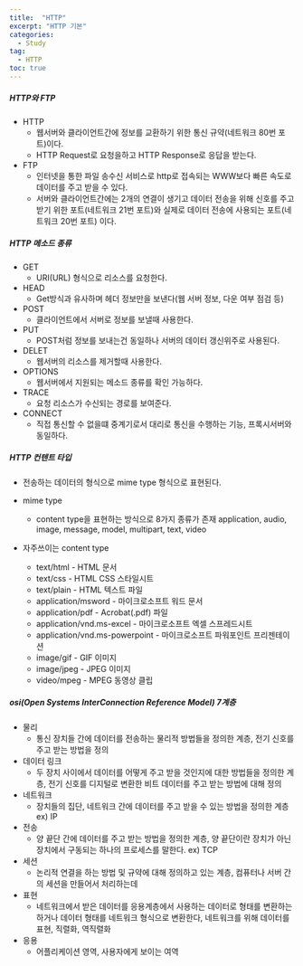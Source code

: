 ```yaml
---
title:  "HTTP"
excerpt: "HTTP 기본"
categories:
  - Study
tag:
  - HTTP
toc: true
---
```


##### HTTP와 FTP

- HTTP 
  - 웹서버와 클라이언트간에 정보를 교환하기 위한 통신 규약(네트워크 80번 포트)이다.
  - HTTP Request로 요청을하고 HTTP Response로 응답을 받는다.
- FTP 
  - 인터넷을 통한 파일 송수신 서비스로 http로 접속되는 WWW보다 빠른 속도로 데이터를 주고 받을 수 있다.
  - 서버와 클라이언트간에는 2개의 연결이 생기고 데이터 전송을 위해 신호를 주고받기 위한 포트(네트워크 21번 포트)와 실제로 데이터 전송에 사용되는 포트(네트워크 20번 포트) 이다.

##### HTTP 메소드 종류
- GET 
  - URI(URL) 형식으로 리소스를 요청한다.
- HEAD
  - Get방식과 유사하며 헤더 정보만을 보낸다(웹 서버 정보, 다운 여부 점검 등)
- POST
  - 클라이언트에서 서버로 정보를 보낼때 사용한다.
- PUT
  - POST처럼 정보를 보내는건 동일하나 서버의 데이터 갱신위주로 사용된다.
- DELET
  - 웹서버의 리소스를 제거할때 사용한다.
- OPTIONS
  - 웹서버에서  지원되는 메소드 종류를 확인 가능하다.
- TRACE
  - 요청 리소스가 수신되는 경로를 보여준다.
- CONNECT
  - 직접 통신할 수 없을떄 중계기로서 대리로 통신을 수행하는 기능, 프록시서버와 동일하다.
  
##### HTTP 컨텐트 타입
- 전송하는 데이터의 형식으로 mime type 형식으로 표현된다.
- mime type
  - content type을 표현하는 방식으로 8가지 종류가 존재 application, audio, image, message, model, multipart, text, video
- 자주쓰이는 content type

  - text/html - HTML 문서
  - text/css	- HTML CSS 스타일시트
  - text/plain - HTML 텍스트 파일
  - application/msword - 마이크로소프트 워드 문서
  - application/pdf - Acrobat(.pdf) 파일
  - application/vnd.ms-excel - 마이크로소프트 엑셀 스프레드시트
  - application/vnd.ms-powerpoint - 마이크로소프트 파워포인트 프리젠테이션
  - image/gif - GIF 이미지
  - image/jpeg - JPEG 이미지
  - video/mpeg - MPEG 동영상 클립
  
##### osi(Open Systems InterConnection Reference Model) 7계층

- 물리 
  - 통신 장치들 간에 데이터를 전송하는 물리적 방법들을 정의한 계층, 전기 신호를 주고 받는 방법을 정의
- 데이터 링크
  - 두 장치 사이에서 데이터를 어떻게 주고 받을 것인지에 대한 방법들을 정의한 계층, 전기 신호를 디지털로 변환한 비트 데이터를 주고 받는 방법에 대해 정의
- 네트워크
  - 장치들의 집단, 네트워크 간에 데이터를 주고 받을 수 있는 방법을 정의한 계층 ex) IP
- 전송
  - 양 끝단 간에 데이터를 주고 받는 방법을 정의한 계층, 양 끝단이란 장치가 아닌 장치에서 구동되는 하나의 프로세스를 말한다. ex) TCP
- 세션
  - 논리적 연결을 하는 방법 및 규약에 대해 정의하고 있는 계층, 컴퓨터나 서버 간의 세션을 만들어서 처리하는데
- 표현
  - 네트워크에서 받은 데이터를 응용계층에서 사용하는 데이터로 형태를 변환하는 하거나 데이터 형태를 네트워크 형식으로 변환한다, 네트워크를 위해 데이터를 표현, 직렬화, 역직렬화
- 응용
  - 어플리케이션 영역, 사용자에게 보이는 여역